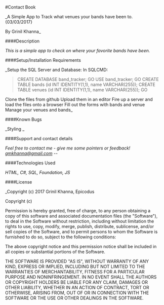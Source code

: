 #Contact Book

_A Simple App to Track what venues your bands have been to. {03/03/2017}

By Grinil Khanna_

####Description

_This is a simple app to check on where your favorite bands have been._

####Setup/Installation Requirements

_Setup the SQL Server and Database:
In SQLCMD:
> CREATE DATABASE band_tracker;
> GO
> USE band_tracker;
> GO
> CREATE TABLE bands (id INT IDENTITY(1,1), name VARCHAR(255));
> CREATE TABLE venues (id INT IDENTITY(1,1), name VARCHAR(255));
> GO

Clone the files from github
Upload them in an editor
Fire up a server and load the files onto a browser
Fill out the forms with bands and venue
Manage your venues and bands_

####Known Bugs

_Styling  _


####Support and contact details

_Feel free to contact me - give me some pointers or feedback! gmkhanna@gmail.com --_

####Technologies Used

_HTML, C#, SQL, Foundation, JS_ 

####License

_Copyright (c) 2017 Grinil Khanna, Epicodus

Copyright (c)

Permission is hereby granted, free of charge, to any person obtaining a copy of this software and associated documentation files (the "Software"), to deal in the Software without restriction, including without limitation the rights to use, copy, modify, merge, publish, distribute, sublicense, and/or sell copies of the Software, and to permit persons to whom the Software is furnished to do so, subject to the following conditions:

The above copyright notice and this permission notice shall be included in all copies or substantial portions of the Software.

THE SOFTWARE IS PROVIDED "AS IS", WITHOUT WARRANTY OF ANY KIND, EXPRESS OR IMPLIED, INCLUDING BUT NOT LIMITED TO THE WARRANTIES OF MERCHANTABILITY, FITNESS FOR A PARTICULAR PURPOSE AND NONINFRINGEMENT. IN NO EVENT SHALL THE AUTHORS OR COPYRIGHT HOLDERS BE LIABLE FOR ANY CLAIM, DAMAGES OR OTHER LIABILITY, WHETHER IN AN ACTION OF CONTRACT, TORT OR OTHERWISE, ARISING FROM, OUT OF OR IN CONNECTION WITH THE SOFTWARE OR THE USE OR OTHER DEALINGS IN THE SOFTWARE.
